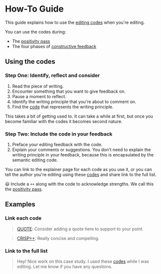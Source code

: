 # How-To Guide

This guide explains how to use the [editing codes](codes.md) when you're editing.

You can use the codes during:

* The [positivity pass](positivity-pass.md)
* The four phases of [constructive feedback](phases.md)

## Using the codes

### Step One: Identify, reflect and consider

1. Read the piece of writing. 
2. Encounter something that you want to give feedback on.
3. Pause a moment to reflect.
4. Identify the writing principle that you're about to comment on.
5. Find the [code](codes.md) that represents the writing principle.

This takes a bit of getting used to. It can take a while at first, but once you become familiar with the codes it becomes second nature.

### Step Two: Include the code in your feedback

1. Preface your editing feedback with the code. 
2. Explain your comments or suggestions. You don't need to explain the writing principle in your feedback, because this is encapsulated by the semantic editing code. 

You can link to the explainer page for each code as you use it, or you can tell the author you're editing using these [codes](codes.md) and share link to the full list.

😃 Include a `++` along with the code to acknowledge strengths. We call this the [positivity pass](positivity-pass.md).

## Examples

### Link each code

> [QUOTE](flow-and-sections/quote.md): Consider adding a quote here to support to your point.

> [CRISP++](style-and-phrasing/crisp.md): Really concise and compelling. 


### Link to the full list

> Hey! Nice work on this case study. I used these [codes](codes.md) while I was editing. Let me know if you have any questions.

